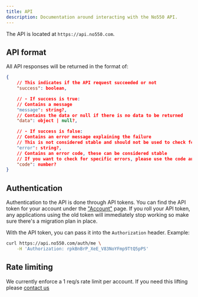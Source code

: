```yaml
---
title: API
description: Documentation around interacting with the No550 API.
---
```


The API is located at `https://api.no550.com`.

<!-- TODO: Document versioning at some point, we don't use it today but probably will -->

## API format

All API responses will be returned in the format of:
```json
{
	// This indicates if the API request succeeded or not
	"success": boolean,

	// - If success is true:
	// Contains a message
	"message": string?,
	// Contains the data or null if there is no data to be returned
	"data": object | null?,

	// - If success is false:
	// Contains an error message explaining the failure
	// This is not considered stable and should not be used to check for a specific error
	"error": string?,
	// Contains an error code, these can be considered stable
	// If you want to check for specific errors, please use the code and not the message!
	"code": number?
}
```

## Authentication

Authentication to the API is done through API tokens. You can find the API token for your account under the ["Account"](https://dash.no550.com/account) page. If you roll your API token, any applications using the old token will immediately stop working so make sure there's a migration plan in place.

With the API token, you can pass it into the `Authorization` header.
Example:
```sh
curl https://api.no550.com/auth/me \
	-H 'Authorization: rpkBnBrP_XeE_V83NoYFmp9TtQ5pPS'
```

## Rate limiting

We currently enforce a 1 req/s rate limit per account. If you need this lifting please [contact us](https://no550.com/contact)
